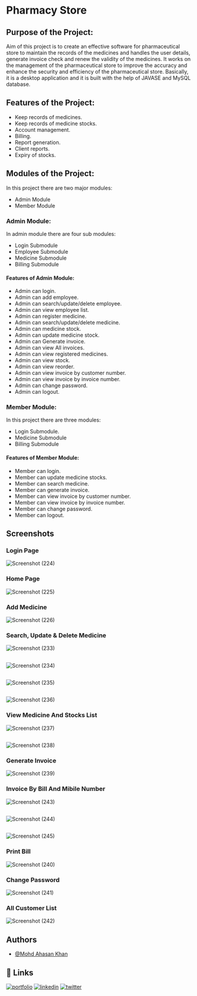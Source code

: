 # Pharmacy Store
## Purpose of the Project:
Aim of this project is to create an effective software for pharmaceutical store to maintain the records of the
medicines and handles the user details, generate invoice check and renew the validity of the medicines.
It works on the management of the pharmaceutical store to improve the accuracy and enhance the security
and efficiency of the pharmaceutical store.
Basically, it is a desktop application and it is built with the help of JAVASE and MySQL database.
## Features of the Project:
- Keep records of medicines.
- Keep records of medicine stocks.
- Account management.
- Billing.
- Report generation.
- Client reports.
- Expiry of stocks.
## Modules of the Project:
In this project there are two major modules:
- Admin Module
- Member Module
### Admin Module:
In admin module there are four sub modules:
- Login Submodule
- Employee Submodule
- Medicine Submodule
- Billing Submodule

#### Features of Admin Module:
- Admin can login.
- Admin can add employee.
- Admin can search/update/delete employee.
- Admin can view employee list.
- Admin can register medicine.
- Admin can search/update/delete medicine.
- Admin can medicine stock.
- Admin can update medicine stock.
- Admin can Generate invoice.
- Admin can view All invoices.
- Admin can view registered medicines.
- Admin can view stock.
- Admin can view reorder.
- Admin can view invoice by customer number.
- Admin can view invoice by invoice number.
- Admin can change password.
- Admin can logout.

### Member Module:
In this project there are three modules:
- Login Submodule.
- Medicine Submodule
- Billing Submodule

#### Features of Member Module:
- Member can login.
- Member can update medicine stocks.
- Member can search medicine.
- Member can generate invoice.
- Member can view invoice by customer number.
- Member can view invoice by invoice number.
- Member can change password.
- Member can logout.

## Screenshots

### Login Page
![Screenshot (224)](https://user-images.githubusercontent.com/95666818/213918847-a7adabea-8a20-4953-aea3-911dfc0ce655.png)

### Home Page
![Screenshot (225)](https://user-images.githubusercontent.com/95666818/213918858-c656d3fa-edbe-45b8-b36b-4cfe599c312a.png)

### Add Medicine
![Screenshot (226)](https://user-images.githubusercontent.com/95666818/213918870-3df3daf5-d13b-4746-a757-47a97de2cdb2.png)

### Search, Update & Delete Medicine
![Screenshot (233)](https://user-images.githubusercontent.com/95666818/213918708-4cbbaf4e-30c0-4e8a-bc43-3ddb55fb037b.png)
##
![Screenshot (234)](https://user-images.githubusercontent.com/95666818/213918735-3d0f7a78-50b6-4917-83b5-e24e87e61470.png)
##
![Screenshot (235)](https://user-images.githubusercontent.com/95666818/213918736-44cf21c8-6252-4795-99d5-06061ae1b046.png)
##
![Screenshot (236)](https://user-images.githubusercontent.com/95666818/213918742-59fe17d9-6eb3-43ac-a07e-d97206ad6b2b.png)

### View Medicine And Stocks List
![Screenshot (237)](https://user-images.githubusercontent.com/95666818/213918894-2b311701-ece9-4560-bc64-409b0e965454.png)
##
![Screenshot (238)](https://user-images.githubusercontent.com/95666818/213918898-9ee424c7-c839-4204-b393-c51c3ed22990.png)

### Generate Invoice
![Screenshot (239)](https://user-images.githubusercontent.com/95666818/213918934-d71d3c2f-e104-4a71-bb52-1277da62ce9d.png)

### Invoice By Bill And Mibile Number
![Screenshot (243)](https://user-images.githubusercontent.com/95666818/213919024-65efa0b4-3e96-4d17-853a-04a2f2f12be2.png)
##
![Screenshot (244)](https://user-images.githubusercontent.com/95666818/213919029-22c1b925-7bbf-42c8-ad7a-f0da82a4d789.png)
##
![Screenshot (245)](https://user-images.githubusercontent.com/95666818/213918987-97805c29-8879-497b-9d88-c3a942c69450.png)

### Print Bill
![Screenshot (240)](https://user-images.githubusercontent.com/95666818/213918942-3c16c9d1-ce20-42b3-82b3-9c3ec786f935.png)

### Change Password
![Screenshot (241)](https://user-images.githubusercontent.com/95666818/213919090-3cd5583d-c9c7-45af-97c5-c30be15a69ac.png)

### All Customer List
![Screenshot (242)](https://user-images.githubusercontent.com/95666818/213919095-df5688a4-5d82-48aa-b353-52bc735b0b21.png)

## Authors
- [@Mohd Ahasan Khan](https://github.com/MOHDAHASANKHAN1)


## 🔗 Links
[![portfolio](https://img.shields.io/badge/my_portfolio-000?style=for-the-badge&logo=ko-fi&logoColor=white)](https://portfolio-ahasan.vercel.app/)
[![linkedin](https://img.shields.io/badge/linkedin-0A66C2?style=for-the-badge&logo=linkedin&logoColor=white)](https://www.linkedin.com/in/mohd-ahasan-khan-0240b5205/)
[![twitter](https://img.shields.io/badge/twitter-1DA1F2?style=for-the-badge&logo=twitter&logoColor=white)](https://twitter.com/MoAhsanKhan5)

